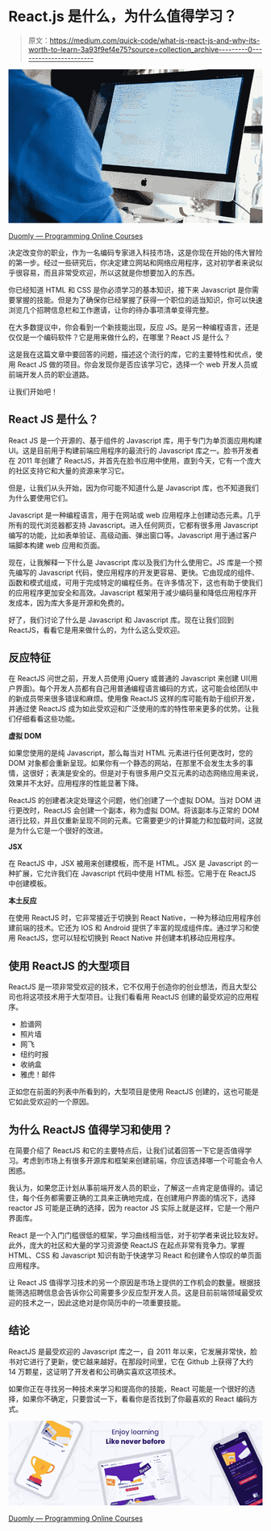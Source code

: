 # React.js 是什么，为什么值得学习？

> 原文：<https://medium.com/quick-code/what-is-react-js-and-why-its-worth-to-learn-3a93f9ef4e75?source=collection_archive---------0----------------------->

![](img/8073719d2fc26963ac6a65dd742efd86.png)

[Duomly — Programming Online Courses](https://www.duomly.com)

决定改变你的职业，作为一名编码专家进入科技市场，这是你现在开始的伟大冒险的第一步。经过一些研究后，你决定建立网站和网络应用程序，这对初学者来说似乎很容易，而且非常受欢迎，所以这就是你想要加入的东西。

你已经知道 HTML 和 CSS 是你必须学习的基本知识，接下来 Javascript 是你需要掌握的技能。但是为了确保你已经掌握了获得一个职位的适当知识，你可以快速浏览几个招聘信息栏和工作邀请，让你的待办事项清单变得完整。

在大多数提议中，你会看到一个新技能出现，反应 JS。是另一种编程语言，还是仅仅是一个编码软件？它是用来做什么的，在哪里？React JS 是什么？

这是我在这篇文章中要回答的问题，描述这个流行的库，它的主要特性和优点，使用 React JS 做的项目。你会发现你是否应该学习它，选择一个 web 开发人员或前端开发人员的职业道路。

让我们开始吧！

## React JS 是什么？

React JS 是一个开源的、基于组件的 Javascript 库，用于专门为单页面应用构建 UI。这是目前用于构建前端应用程序的最流行的 Javascript 库之一。脸书开发者在 2011 年创建了 ReactJS，并首先在脸书应用中使用，直到今天，它有一个庞大的社区支持它和大量的资源来学习它。

但是，让我们从头开始，因为你可能不知道什么是 Javascript 库，也不知道我们为什么要使用它们。

Javascript 是一种编程语言，用于在网站或 web 应用程序上创建动态元素。几乎所有的现代浏览器都支持 Javascript。进入任何网页，它都有很多用 Javascript 编写的功能，比如表单验证、高级动画、弹出窗口等。Javascript 用于通过客户端脚本构建 web 应用和页面。

现在，让我解释一下什么是 Javascript 库以及我们为什么使用它。JS 库是一个预先编写的 Javascript 代码，使应用程序的开发更容易、更快。它由现成的组件、函数和模式组成，可用于完成特定的编程任务。在许多情况下，这也有助于使我们的应用程序更加安全和高效。Javascript 框架用于减少编码量和降低应用程序开发成本，因为库大多是开源和免费的。

好了，我们讨论了什么是 Javascript 和 Javascript 库。现在让我们回到 ReactJS，看看它是用来做什么的，为什么这么受欢迎。

## 反应特征

在 ReactJS 问世之前，开发人员使用 jQuery 或普通的 Javascript 来创建 UI(用户界面)。每个开发人员都有自己用普通编程语言编码的方式，这可能会给团队中的新成员带来很多错误和麻烦。使用像 ReactJS 这样的库可能有助于组织开发，并通过使 ReactJS 成为如此受欢迎和广泛使用的库的特性带来更多的优势。让我们仔细看看这些功能。

**虚拟 DOM**

如果您使用的是纯 Javascript，那么每当对 HTML 元素进行任何更改时，您的 DOM 对象都会重新呈现。如果你有一个静态的网站，在那里不会发生太多的事情，这很好；表演是安全的。但是对于有很多用户交互元素的动态网络应用来说，效果并不太好。应用程序的性能显著下降。

ReactJS 的创建者决定处理这个问题，他们创建了一个虚拟 DOM。当对 DOM 进行更改时，ReactJS 会创建一个副本，称为虚拟 DOM。将该副本与正常的 DOM 进行比较，并且仅重新呈现不同的元素。它需要更少的计算能力和加载时间，这就是为什么它是一个很好的改进。

**JSX**

在 ReactJS 中，JSX 被用来创建模板，而不是 HTML。JSX 是 Javascript 的一种扩展，它允许我们在 Javascript 代码中使用 HTML 标签。它用于在 ReactJS 中创建模板。

**本土反应**

在使用 ReactJS 时，它非常接近于切换到 React Native，一种为移动应用程序创建前端的技术。它还为 IOS 和 Android 提供了丰富的现成组件库。通过学习和使用 ReactJS，您可以轻松切换到 React Native 并创建本机移动应用程序。

## 使用 ReactJS 的大型项目

ReactJS 是一项非常受欢迎的技术，它不仅用于创造你的创业想法，而且大型公司也将这项技术用于大型项目。让我们看看用 ReactJS 创建的最受欢迎的应用程序。

*   脸谱网
*   照片墙
*   网飞
*   纽约时报
*   收纳盒
*   雅虎！邮件

正如您在前面的列表中所看到的，大型项目是使用 ReactJS 创建的，这也可能是它如此受欢迎的一个原因。

## **为什么 ReactJS 值得学习和使用？**

在简要介绍了 ReactJS 和它的主要特点后，让我们试着回答一下它是否值得学习。考虑到市场上有很多开源库和框架来创建前端，你应该选择哪一个可能会令人困惑。

我认为，如果您正计划从事前端开发人员的职业，了解这一点肯定是值得的。请记住，每个任务都需要正确的工具来正确地完成，在创建用户界面的情况下，选择 reactor JS 可能是正确的选择，因为 reactor JS 实际上就是这样，它是一个用户界面库。

React 是一个入门门槛很低的框架，学习曲线相当低，对于初学者来说比较友好。此外，庞大的社区和大量的学习资源使 ReactJS 在起点非常有竞争力。掌握 HTML、CSS 和 Javascript 知识有助于快速学习 React 和创建令人惊叹的单页面应用程序。

让 React JS 值得学习技术的另一个原因是市场上提供的工作机会的数量。根据技能筛选招聘信息会告诉你公司需要多少反应型开发人员。这是目前前端领域最受欢迎的技术之一，因此这绝对是你简历中的一项重要技能。

## 结论

ReactJS 是最受欢迎的 Javascript 库之一，自 2011 年以来，它发展非常快，脸书对它进行了更新，使它越来越好。在那段时间里，它在 Github 上获得了大约 14 万颗星，这证明了开发者和公司确实喜欢这项技术。

如果你正在寻找另一种技术来学习和提高你的技能，React 可能是一个很好的选择，如果你不确定，只要尝试一下，看看你是否找到了你最喜欢的 React 编码方式。

![](img/749ce60f2368caa6d6c4cb3a03505b3a.png)

[Duomly — Programming Online Courses](https://www.duomly.com)
